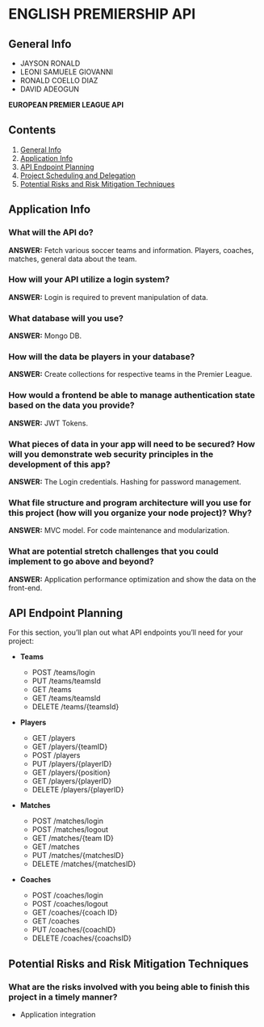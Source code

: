 # ENGLISH PREMIERSHIP API

## General Info
- JAYSON RONALD
- LEONI SAMUELE GIOVANNI
- RONALD COELLO DIAZ
- DAVID ADEOGUN

**EUROPEAN PREMIER LEAGUE API**

## Contents
1. [General Info](#general-info)
2. [Application Info](#application-info)
3. [API Endpoint Planning](#api-endpoint-planning)
4. [Project Scheduling and Delegation](#project-scheduling-and-delegation)
5. [Potential Risks and Risk Mitigation Techniques](#potential-risks-and-risk-mitigation-techniques)

## Application Info
### What will the API do?
**ANSWER:** Fetch various soccer teams and information. Players, coaches, matches, general data about the team.

### How will your API utilize a login system?
**ANSWER:** Login is required to prevent manipulation of data.

### What database will you use?
**ANSWER:** Mongo DB.

### How will the data be players in your database?
**ANSWER:** Create collections for respective teams in the Premier League.

### How would a frontend be able to manage authentication state based on the data you provide?
**ANSWER:** JWT Tokens.

### What pieces of data in your app will need to be secured? How will you demonstrate web security principles in the development of this app?
**ANSWER:** The Login credentials. Hashing for password management.

### What file structure and program architecture will you use for this project (how will you organize your node project)? Why?
**ANSWER:** MVC model. For code maintenance and modularization.

### What are potential stretch challenges that you could implement to go above and beyond?
**ANSWER:** Application performance optimization and show the data on the front-end.

## API Endpoint Planning
For this section, you’ll plan out what API endpoints you’ll need for your project:

- **Teams**
  - POST /teams/login
  - PUT /teams/teamsId
  - GET /teams
  - GET /teams/teamsId
  - DELETE /teams/{teamsId}

- **Players**
  - GET /players
  - GET /players/{teamID}
  - POST /players
  - PUT /players/{playerID}
  - GET /players/{position}
  - GET /players/{playerID}
  - DELETE /players/{playerID}

- **Matches**
  - POST /matches/login
  - POST /matches/logout
  - GET /matches/{team ID}
  - GET /matches
  - PUT /matches/{matchesID}
  - DELETE /matches/{matchesID}

- **Coaches**
  - POST /coaches/login
  - POST /coaches/logout
  - GET /coaches/{coach ID}
  - GET /coaches
  - PUT /coaches/{coachID}
  - DELETE /coaches/{coachsID}


## Potential Risks and Risk Mitigation Techniques
### What are the risks involved with you being able to finish this project in a timely manner?
- Application integration

